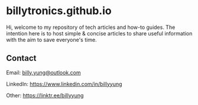 # billytronics.github.io

Hi, welcome to my repository of tech articles and how-to guides.
The intention here is to host simple & concise articles to share useful information with the aim to save everyone's time.

<!-- CONTACT -->
## Contact

Email: billy.yung@outlook.com

LinkedIn: https://www.linkedin.com/in/billyyung

Other: https://linktr.ee/billyyung
